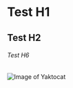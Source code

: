 # Test H1
## Test H2
###### Test H6

![Image of Yaktocat](https://octodex.github.com/images/yaktocat.png)
